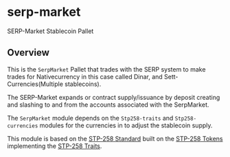 # serp-market
SERP-Market Stablecoin Pallet

## Overview

This is the `SerpMarket` Pallet that trades with the SERP system 
to make trades for Nativecurrency in this case called Dinar, and Sett-Currencies(Multiple stablecoins).

The SERP-Market expands or contract supply/issuance by deposit creating and slashing to and from the accounts associated with the SerpMarket.
 
The `SerpMarket` module depends on the `Stp258-traits` and `Stp258-currencies` modules for the currencies in to adjust the stablecoin supply.

This module is based on the [STP-258 Standard](https://github.com/Setheum-Labs/stp258-standard) built on the [STP-258 Tokens](https://github.com/Setheum-Labs/stp258-tokens) implementing the [STP-258 Traits](https://github.com/Setheum-Labs/stp258-traits).

